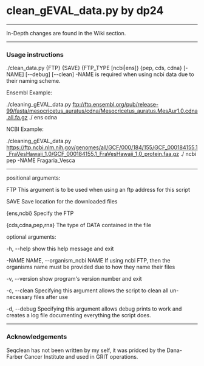 # clean_gEVAL_data.py by dp24
---
In-Depth changes are found in the Wiki section.

---
### Usage instructions

./clean_data.py {FTP} {SAVE} {FTP_TYPE [ncbi|ens]} {pep, cds, cdna} [-NAME] [--debug] [--clean]
-NAME is required when using ncbi data due to their naming scheme.


Ensembl Example:

./cleaning_gEVAL_data.py ftp://ftp.ensembl.org/pub/release-99/fasta/mesocricetus_auratus/cdna/Mesocricetus_auratus.MesAur1.0.cdna.all.fa.gz ./ ens cdna


NCBI Example:

./cleaning_gEVAL_data.py https://ftp.ncbi.nlm.nih.gov/genomes/all/GCF/000/184/155/GCF_000184155.1_FraVesHawaii_1.0/GCF_000184155.1_FraVesHawaii_1.0_protein.faa.gz ./ ncbi pep -NAME Fragaria_Vesca 

-------------------------------------------------------------

positional arguments:

  FTP                   This argument is to be used when using an ftp address
                        for this script
                        
  SAVE                  Save location for the downloaded files
  
  {ens,ncbi}            Specify the FTP
  
  {cds,cdna,pep,rna}    The type of DATA contained in the file

optional arguments:

  -h, --help            show this help message and exit
  
  -NAME NAME, --organism_ncbi NAME
                        If using ncbi FTP, then the organisms name must be
                        provided due to how they name their files
                        
  -v, --version         show program's version number and exit
  
  -c, --clean           Specifying this argument allows the script to clean
                        all un-necessary files after use
                        
  -d, --debug           Specifying this argument allows debug prints to work
                        and creates a log file documenting everything the 
                        script does.

---
### Acknowledgements

Seqclean has not been written by my self, it was pridced by the Dana-Farber Cancer Institute and used in GRIT operations.
